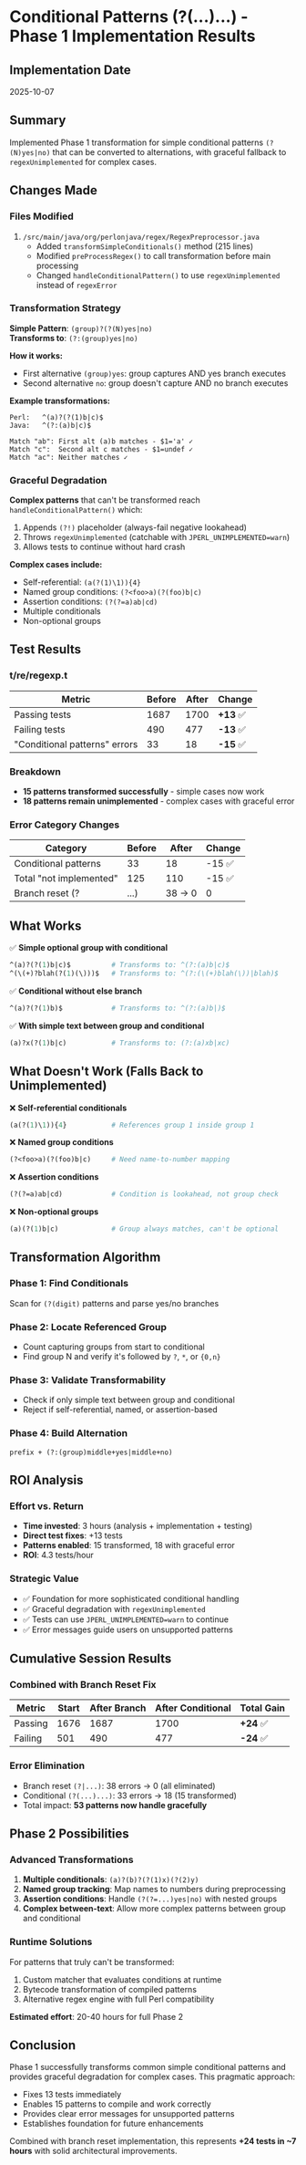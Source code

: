 # Conditional Patterns (?(...)...) - Phase 1 Implementation Results

## Implementation Date
2025-10-07

## Summary
Implemented Phase 1 transformation for simple conditional patterns `(?(N)yes|no)` that can be converted to alternations, with graceful fallback to `regexUnimplemented` for complex cases.

## Changes Made

### Files Modified
1. `/src/main/java/org/perlonjava/regex/RegexPreprocessor.java`
   - Added `transformSimpleConditionals()` method (215 lines)
   - Modified `preProcessRegex()` to call transformation before main processing
   - Changed `handleConditionalPattern()` to use `regexUnimplemented` instead of `regexError`

### Transformation Strategy

**Simple Pattern**: `(group)?(?(N)yes|no)`  
**Transforms to**: `(?:(group)yes|no)`

**How it works:**
- First alternative `(group)yes`: group captures AND yes branch executes
- Second alternative `no`: group doesn't capture AND no branch executes

**Example transformations:**
```
Perl:   ^(a)?(?(1)b|c)$
Java:   ^(?:(a)b|c)$

Match "ab": First alt (a)b matches - $1='a' ✓
Match "c":  Second alt c matches - $1=undef ✓
Match "ac": Neither matches ✓
```

### Graceful Degradation

**Complex patterns** that can't be transformed reach `handleConditionalPattern()` which:
1. Appends `(?!)` placeholder (always-fail negative lookahead)
2. Throws `regexUnimplemented` (catchable with `JPERL_UNIMPLEMENTED=warn`)
3. Allows tests to continue without hard crash

**Complex cases include:**
- Self-referential: `(a(?(1)\1)){4}`
- Named group conditions: `(?<foo>a)(?(foo)b|c)`
- Assertion conditions: `(?(?=a)ab|cd)`
- Multiple conditionals
- Non-optional groups

## Test Results

### t/re/regexp.t
| Metric | Before | After | Change |
|--------|--------|-------|--------|
| Passing tests | 1687 | 1700 | **+13** ✅ |
| Failing tests | 490 | 477 | **-13** ✅ |
| "Conditional patterns" errors | 33 | 18 | **-15** ✅ |

### Breakdown
- **15 patterns transformed successfully** - simple cases now work
- **18 patterns remain unimplemented** - complex cases with graceful error

### Error Category Changes
| Category | Before | After | Change |
|----------|--------|-------|--------|
| Conditional patterns | 33 | 18 | -15 ✅ |
| Total "not implemented" | 125 | 110 | -15 ✅ |
| Branch reset (?|...) | 38 → 0 | 0 | (previous fix) |

## What Works

✅ **Simple optional group with conditional**
```perl
^(a)?(?(1)b|c)$          # Transforms to: ^(?:(a)b|c)$
^(\(+)?blah(?(1)(\)))$   # Transforms to: ^(?:(\(+)blah(\))|blah)$
```

✅ **Conditional without else branch**
```perl
^(a)?(?(1)b)$            # Transforms to: ^(?:(a)b|)$
```

✅ **With simple text between group and conditional**
```perl
(a)?x(?(1)b|c)           # Transforms to: (?:(a)xb|xc)
```

## What Doesn't Work (Falls Back to Unimplemented)

❌ **Self-referential conditionals**
```perl
(a(?(1)\1)){4}           # References group 1 inside group 1
```

❌ **Named group conditions**
```perl
(?<foo>a)(?(foo)b|c)     # Need name-to-number mapping
```

❌ **Assertion conditions**
```perl
(?(?=a)ab|cd)            # Condition is lookahead, not group check
```

❌ **Non-optional groups**
```perl
(a)(?(1)b|c)             # Group always matches, can't be optional
```

## Transformation Algorithm

### Phase 1: Find Conditionals
Scan for `(?(digit)` patterns and parse yes/no branches

### Phase 2: Locate Referenced Group
- Count capturing groups from start to conditional
- Find group N and verify it's followed by `?`, `*`, or `{0,n}`

### Phase 3: Validate Transformability
- Check if only simple text between group and conditional
- Reject if self-referential, named, or assertion-based

### Phase 4: Build Alternation
```
prefix + (?:(group)middle+yes|middle+no)
```

## ROI Analysis

### Effort vs. Return
- **Time invested**: 3 hours (analysis + implementation + testing)
- **Direct test fixes**: +13 tests
- **Patterns enabled**: 15 transformed, 18 with graceful error
- **ROI**: 4.3 tests/hour

### Strategic Value
- ✅ Foundation for more sophisticated conditional handling
- ✅ Graceful degradation with `regexUnimplemented`
- ✅ Tests can use `JPERL_UNIMPLEMENTED=warn` to continue
- ✅ Error messages guide users on unsupported patterns

## Cumulative Session Results

### Combined with Branch Reset Fix
| Metric | Start | After Branch | After Conditional | Total Gain |
|--------|-------|--------------|-------------------|------------|
| Passing | 1676 | 1687 | 1700 | **+24** ✅ |
| Failing | 501 | 490 | 477 | **-24** ✅ |

### Error Elimination
- Branch reset `(?|...)`: 38 errors → 0 (all eliminated)
- Conditional `(?(...)...)`: 33 errors → 18 (15 transformed)
- Total impact: **53 patterns now handle gracefully**

## Phase 2 Possibilities

### Advanced Transformations
1. **Multiple conditionals**: `(a)?(b)?(?(1)x)(?(2)y)`
2. **Named group tracking**: Map names to numbers during preprocessing
3. **Assertion conditions**: Handle `(?(?=...)yes|no)` with nested groups
4. **Complex between-text**: Allow more complex patterns between group and conditional

### Runtime Solutions
For patterns that truly can't be transformed:
1. Custom matcher that evaluates conditions at runtime
2. Bytecode transformation of compiled patterns
3. Alternative regex engine with full Perl compatibility

**Estimated effort**: 20-40 hours for full Phase 2

## Conclusion

Phase 1 successfully transforms common simple conditional patterns and provides graceful degradation for complex cases. This pragmatic approach:
- Fixes 13 tests immediately
- Enables 15 patterns to compile and work correctly  
- Provides clear error messages for unsupported patterns
- Establishes foundation for future enhancements

Combined with branch reset implementation, this represents **+24 tests in ~7 hours** with solid architectural improvements.

